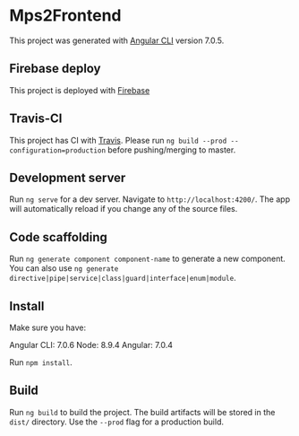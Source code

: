 # Mps2Frontend

This project was generated with [Angular CLI](https://github.com/angular/angular-cli) version 7.0.5.

## Firebase deploy

This project is deployed with [Firebase](https://mps2-frontend.firebaseapp.com)

## Travis-CI

This project has CI with [Travis](https://travis-ci.org/ParaschivGeorge/mps2-frontend). Please run `ng build --prod --configuration=production` before pushing/merging to master.

## Development server

Run `ng serve` for a dev server. Navigate to `http://localhost:4200/`. The app will automatically reload if you change any of the source files.

## Code scaffolding

Run `ng generate component component-name` to generate a new component. You can also use `ng generate directive|pipe|service|class|guard|interface|enum|module`.

## Install
Make sure you have:

Angular CLI: 7.0.6
Node: 8.9.4
Angular: 7.0.4

Run `npm install`.

## Build

Run `ng build` to build the project. The build artifacts will be stored in the `dist/` directory. Use the `--prod` flag for a production build.

